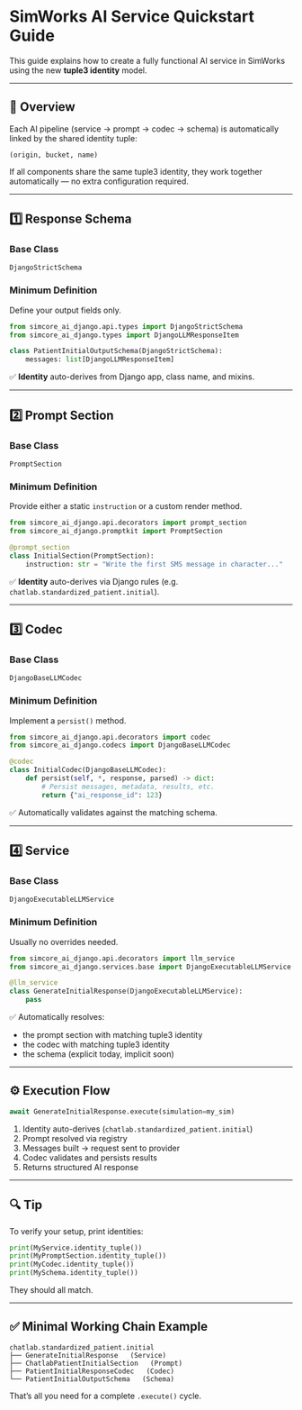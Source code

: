 # SimWorks AI Service Quickstart Guide

This guide explains how to create a fully functional AI service in SimWorks using the new **tuple3 identity** model.

---

## 🧩 Overview

Each AI pipeline (service → prompt → codec → schema) is automatically linked by the shared identity tuple:

```
(origin, bucket, name)
```

If all components share the same tuple3 identity, they work together automatically — no extra configuration required.

---

## 1️⃣ Response Schema

### Base Class
`DjangoStrictSchema`

### Minimum Definition
Define your output fields only.

```python
from simcore_ai_django.api.types import DjangoStrictSchema
from simcore_ai_django.types import DjangoLLMResponseItem

class PatientInitialOutputSchema(DjangoStrictSchema):
    messages: list[DjangoLLMResponseItem]
```

✅ **Identity** auto-derives from Django app, class name, and mixins.

---

## 2️⃣ Prompt Section

### Base Class
`PromptSection`

### Minimum Definition
Provide either a static `instruction` or a custom render method.

```python
from simcore_ai_django.api.decorators import prompt_section
from simcore_ai_django.promptkit import PromptSection

@prompt_section
class InitialSection(PromptSection):
    instruction: str = "Write the first SMS message in character..."
```

✅ **Identity** auto-derives via Django rules (e.g. `chatlab.standardized_patient.initial`).

---

## 3️⃣ Codec

### Base Class
`DjangoBaseLLMCodec`

### Minimum Definition
Implement a `persist()` method.

```python
from simcore_ai_django.api.decorators import codec
from simcore_ai_django.codecs import DjangoBaseLLMCodec

@codec
class InitialCodec(DjangoBaseLLMCodec):
    def persist(self, *, response, parsed) -> dict:
        # Persist messages, metadata, results, etc.
        return {"ai_response_id": 123}
```

✅ Automatically validates against the matching schema.

---

## 4️⃣ Service

### Base Class
`DjangoExecutableLLMService`

### Minimum Definition
Usually no overrides needed.

```python
from simcore_ai_django.api.decorators import llm_service
from simcore_ai_django.services.base import DjangoExecutableLLMService

@llm_service
class GenerateInitialResponse(DjangoExecutableLLMService):
    pass
```

✅ Automatically resolves:
- the prompt section with matching tuple3 identity
- the codec with matching tuple3 identity
- the schema (explicit today, implicit soon)

---

## ⚙️ Execution Flow

```python
await GenerateInitialResponse.execute(simulation=my_sim)
```

1. Identity auto-derives (`chatlab.standardized_patient.initial`)
2. Prompt resolved via registry
3. Messages built → request sent to provider
4. Codec validates and persists results
5. Returns structured AI response

---

## 🔍 Tip

To verify your setup, print identities:

```python
print(MyService.identity_tuple())
print(MyPromptSection.identity_tuple())
print(MyCodec.identity_tuple())
print(MySchema.identity_tuple())
```

They should all match.

---

## ✅ Minimal Working Chain Example

```
chatlab.standardized_patient.initial
├── GenerateInitialResponse   (Service)
├── ChatlabPatientInitialSection   (Prompt)
├── PatientInitialResponseCodec   (Codec)
└── PatientInitialOutputSchema   (Schema)
```

That’s all you need for a complete `.execute()` cycle.